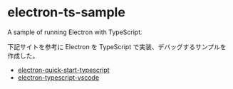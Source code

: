 # electron-ts-sample

A sample of running Electron with TypeScript.

下記サイトを参考に Electron を TypeScript で実装、デバッグするサンプルを作成した。

* [electron-quick-start-typescript](https://github.com/electron/electron-quick-start-typescript)
* [electron-typescript-vscode](https://github.com/abartho/electron-typescript-vscode)
